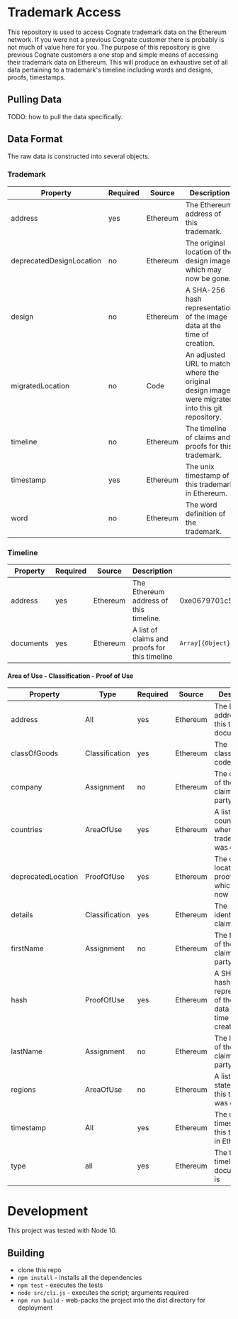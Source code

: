 # Trademark Access

This repository is used to access Cognate trademark data on the Ethereum network. If you
were not a previous Cognate customer there is probably is not much of value here for you.
The purpose of this repository is give previous Cognate customers a one stop and simple
means of accessing their trademark data on Ethereum. This will produce an exhaustive set
of all data pertaining to a trademark's timeline including words and designs, proofs,
timestamps.

## Pulling Data

TODO: how to pull the data specifically.

## Data Format

The raw data is constructed into several objects.

### Trademark

| Property | Required | Source | Description | Example |
|----------|----------|--------|-------------|---------|
| address | yes | Ethereum | The Ethereum address of this trademark. | 0xb35d271ffbd783ffb6ccb227b932298e03e15f24 |
| deprecatedDesignLocation | no | Ethereum | The original location of the design image, which may now be gone. | `{URL}` |
| design | no | Ethereum | A SHA-256 hash representation of the image data at the time of creation. | 0xf54f3b87eda462770230d060fce9b9f4876cb68fe8cd38d14c00356bcff7d690 |
| migratedLocation | no | Code | An adjusted URL to match where the original design images were migrated into this git repository. | `{URL}` |
| timeline | no  | Ethereum | The timeline of claims and proofs for this trademark. | `{Object}` | 
| timestamp | yes  | Ethereum | The unix timestamp of this trademark in Ethereum. | 1523899114 |
| word | no | Ethereum | The word definition of the trademark. | `{String}` |

### Timeline

| Property | Required | Source | Description | Example |
|----------|----------|--------|-------------|---------|
| address | yes | Ethereum | The Ethereum address of this timeline. | 0xe0679701c5c4258a4f6374acc7d384fe6b0c9308 |
| documents | yes | Ethereum | A list of claims and proofs for this timeline | `Array[{Object}]` |

#### Area of Use - Classification - Proof of Use

| Property | Type | Required | Source | Description | Example |
|----------|------|----------|--------|-------------|---------|
| address | All | yes | Ethereum | The Ethereum address of this timeline document | 0x6f448da05f23ddc79f3ff1f8f5bd7fa3528ce255 |
| classOfGoods | Classification | yes | Ethereum | The classification code claimed | `{Integer}` |
| company | Assignment | no | Ethereum | The company of the claiming party. | `{String}` |
| countries | AreaOfUse | yes | Ethereum | A list of countries where this trademark was claimed | `Array[{String}]` |
| deprecatedLocation | ProofOfUse | yes | Ethereum | The original location of the proof image, which may now be gone. | `{URL}` |
| details | Classification | yes | Ethereum | The identification claimed | `{String}` |
| firstName | Assignment | no | Ethereum | The first name of the claiming party. | `{String}` |
| hash | ProofOfUse | yes | Ethereum | A SHA-256 hash representation of the image data at the time of creation. | 0x9ba2cf7c95c37e2bb2670f7f8b213775379bd089df4ba1919164b25f14a6df30 |
| lastName | Assignment | no | Ethereum | The last name of the claiming party. | `{String}` |
| regions | AreaOfUse | no | Ethereum | A list of US states where this trademark was claimed | `Array[{String}]` |
| timestamp | All | yes | Ethereum | The unix timestamp of this trademark in Ethereum. | 1523899114 |
| type | all | yes | Ethereum | The type of timeline document this is | `AreaOfUse`, `Assignment`, `Classification`, `ProofOfUse` |

# Development

This project was tested with Node 10.

## Building

* clone this repo
* `npm install` - installs all the dependencies
* `npm test` - executes the tests
* `node src/cli.js` - executes the script; arguments required
* `npm run build` - web-packs the project into the dist directory for deployment
